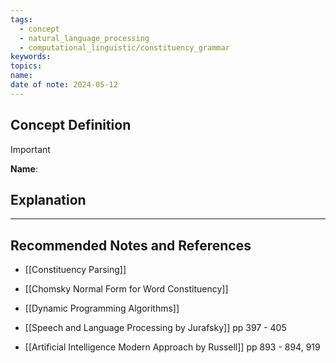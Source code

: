 ```yaml
---
tags:
  - concept
  - natural_language_processing
  - computational_linguistic/constituency_grammar
keywords: 
topics: 
name: 
date of note: 2024-05-12
---
```


## Concept Definition

>[!important]
>**Name**: 



## Explanation





-----------
##  Recommended Notes and References


- [[Constituency Parsing]]
- [[Chomsky Normal Form for Word Constituency]]
- [[Dynamic Programming Algorithms]]


- [[Speech and Language Processing by Jurafsky]] pp 397 - 405
- [[Artificial Intelligence Modern Approach by Russell]] pp 893 - 894, 919